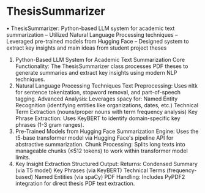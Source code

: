 # ThesisSummarizer
• ThesisSummarizer: Python-based LLM system for academic text summarization
– Utilized Natural Language Processing techniques
– Leveraged pre-trained models from Hugging Face
– Designed system to extract key insights and main ideas from student project theses
1. Python-Based LLM System for Academic Text Summarization
Core Functionality:
The ThesisSummarizer class processes PDF theses to generate summaries and extract key insights using modern NLP techniques.
2. Natural Language Processing Techniques
Text Preprocessing:
Uses nltk for sentence tokenization, stopword removal, and part-of-speech tagging.
Advanced Analysis:
Leverages spacy for:
Named Entity Recognition (identifying entities like organizations, dates, etc.)
Technical Term Extraction (nouns/proper nouns with term frequency analysis)
Key Phrase Extraction:
Uses KeyBERT to identify domain-specific key phrases (1-3 gram ranges).
3. Pre-Trained Models from Hugging Face
Summarization Engine:
Uses the t5-base transformer model via Hugging Face's pipeline API for abstractive summarization.
Chunk Processing:
Splits long texts into manageable chunks (≤512 tokens) to work within transformer model limits.
4. Key Insight Extraction
Structured Output:
Returns:
Condensed Summary (via T5 model)
Key Phrases (via KeyBERT)
Technical Terms (frequency-based)
Named Entities (via spaCy)
PDF Handling:
Includes PyPDF2 integration for direct thesis PDF text extraction.
